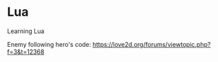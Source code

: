 Lua
===

Learning Lua

Enemy following hero's code: https://love2d.org/forums/viewtopic.php?f=3&t=12368
